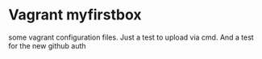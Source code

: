 # Vagrant myfirstbox
some vagrant configuration files. Just a test to upload via cmd.
And a test for the new github auth